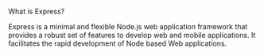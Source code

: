 What is Express?

Express is a minimal and flexible Node.js web application framework
that provides a robust set of features to develop web and mobile
applications. It facilitates the rapid development of Node based
Web applications.
